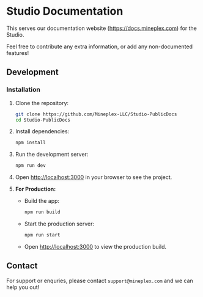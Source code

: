# Studio Documentation

This serves our documentation website (https://docs.mineplex.com) for the Studio.

Feel free to contribute any extra information, or add any non-documented features!

## Development

### Installation

1. Clone the repository:

    ```bash
    git clone https://github.com/Mineplex-LLC/Studio-PublicDocs
    cd Studio-PublicDocs
    ```

2. Install dependencies:

    ```bash
    npm install
    ```

3. Run the development server:

    ```bash
    npm run dev
    ```

4. Open [http://localhost:3000](http://localhost:3000) in your browser to see the project.

5. **For Production:**

   - Build the app:

     ```bash
     npm run build
     ```

   - Start the production server:

     ```bash
     npm run start
     ```

   - Open [http://localhost:3000](http://localhost:3000) to view the production build.

## Contact
For support or enquries, please contact `support@mineplex.com` and we can help you out!
